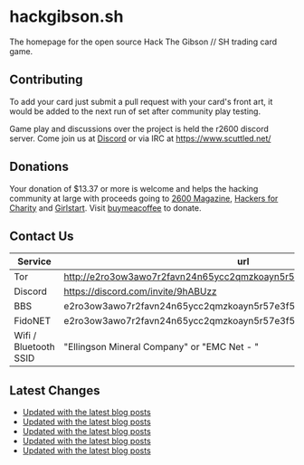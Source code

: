 # hackgibson.sh
The homepage for the open source Hack The Gibson // SH trading card game.


## Contributing

To add your card just submit a pull request with your card's front art, it would be added to the next run of set after community play testing.

Game play and discussions over the project is held the r2600 discord server. Come join us at [Discord](https://discord.com/invite/9hABUzz) or via IRC at https://www.scuttled.net/


## Donations

Your donation of $13.37 or more is welcome and helps the hacking community at large with proceeds going to [2600 Magazine](https://2600.com/), [Hackers for Charity](https://hackersforcharity.org) and [Girlstart](https://girlstart.org).  Visit [buymeacoffee](https://www.buymeacoffee.com/hackgibson.sh) to donate.


## Contact Us

Service | url
-|-
Tor | http://e2ro3ow3awo7r2favn24n65ycc2qmzkoayn5r57e3f56nvjwdcgg32ad.onion
Discord | https://discord.com/invite/9hABUzz
BBS | e2ro3ow3awo7r2favn24n65ycc2qmzkoayn5r57e3f56nvjwdcgg32ad.onion:23
FidoNET | e2ro3ow3awo7r2favn24n65ycc2qmzkoayn5r57e3f56nvjwdcgg32ad.onion:24554
Wifi / Bluetooth SSID | "Ellingson Mineral Company" or "EMC Net - <fidonet address>"

## Latest Changes
<!-- BLOG-POST-LIST:START -->
- [Updated with the latest blog posts](https://github.com/DFW2600/hackgibson.sh/commit/a627971f74f5e6d8437aef7dfb9cfba919b36862)
- [Updated with the latest blog posts](https://github.com/DFW2600/hackgibson.sh/commit/3d9b1fc1a63b86167963cd3fbdcb4723d737c13d)
- [Updated with the latest blog posts](https://github.com/DFW2600/hackgibson.sh/commit/afe45435a443697df19982d2ca2fcc3e4509f5c6)
- [Updated with the latest blog posts](https://github.com/DFW2600/hackgibson.sh/commit/532343821ca9d5ec07a3960b4ed43528cafcdeda)
- [Updated with the latest blog posts](https://github.com/DFW2600/hackgibson.sh/commit/a301f37b394bf1fceeb0d030236f7b182aaa16c1)
<!-- BLOG-POST-LIST:END -->
